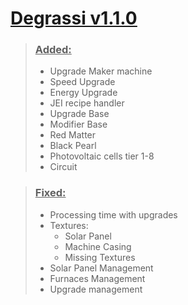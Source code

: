 # [<u>Degrassi v1.1.0</u>][degrassi]

> ### <u>Added:</u>
> - Upgrade Maker machine
> - Speed Upgrade
> - Energy Upgrade
> - JEI recipe handler
> - Upgrade Base
> - Modifier Base
> - Red Matter
> - Black Pearl
> - Photovoltaic cells tier 1-8
> - Circuit

> ### <u>Fixed:</u>
> - Processing time with upgrades
> - Textures:
>   - Solar Panel
>   - Machine Casing
>   - Missing Textures
> - Solar Panel Management
> - Furnaces Management
> - Upgrade management

[degrassi]: https://www.curseforge.com/minecraft/mc-mods/degrassi
